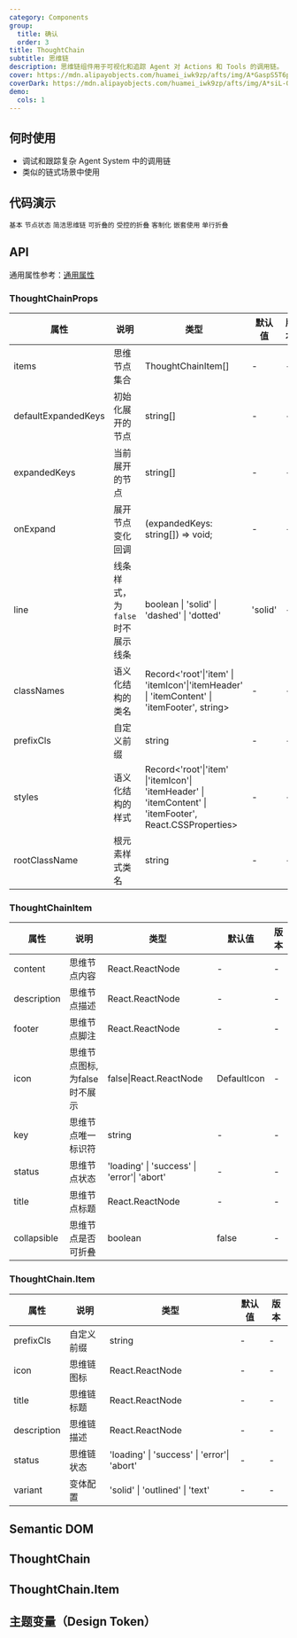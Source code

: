 ```yaml
---
category: Components
group:
  title: 确认
  order: 3
title: ThoughtChain
subtitle: 思维链
description: 思维链组件用于可视化和追踪 Agent 对 Actions 和 Tools 的调用链。
cover: https://mdn.alipayobjects.com/huamei_iwk9zp/afts/img/A*GaspS5T6proAAAAAAAAAAAAADgCCAQ/original
coverDark: https://mdn.alipayobjects.com/huamei_iwk9zp/afts/img/A*siL-Qpl794sAAAAAAAAAAAAADgCCAQ/original
demo:
  cols: 1
---
```


## 何时使用

- 调试和跟踪复杂 Agent System 中的调用链
- 类似的链式场景中使用

## 代码演示

<!-- prettier-ignore -->
<code src="./demo/basic.tsx" background="grey">基本</code>
<code src="./demo/status.tsx" background="grey">节点状态</code>
<code src="./demo/simple.tsx">简洁思维链</code>
<code src="./demo/collapsible.tsx" background="grey">可折叠的</code>
<code src="./demo/controlled-collapsible" background="grey">受控的折叠</code>
<code src="./demo/customization.tsx" background="grey">客制化</code>
<code src="./demo/nested.tsx" background="grey">嵌套使用</code>
<code src="./demo/single-row.tsx" background="grey">单行折叠</code>

## API

通用属性参考：[通用属性](/docs/react/common-props)

### ThoughtChainProps

| 属性 | 说明 | 类型 | 默认值 | 版本 |
| --- | --- | --- | --- | --- |
| items | 思维节点集合 | ThoughtChainItem[] | - | - |
| defaultExpandedKeys | 初始化展开的节点 | string[] | - | - |
| expandedKeys | 当前展开的节点 | string[] | - | - |
| onExpand | 展开节点变化回调 | (expandedKeys: string[]) => void; | - | - |
| line | 线条样式，为`false` 时不展示线条 | boolean \| 'solid' \| 'dashed' \| 'dotted‌' | 'solid' | - |
| classNames | 语义化结构的类名 | Record<'root'\|'item' \| 'itemIcon'\|'itemHeader' \| 'itemContent' \| 'itemFooter', string> | - | - |
| prefixCls | 自定义前缀 | string | - | - |
| styles | 语义化结构的样式 | Record<'root'\|'item' \|'itemIcon'\| 'itemHeader' \| 'itemContent' \| 'itemFooter', React.CSSProperties> | - | - |
| rootClassName | 根元素样式类名 | string | - | - |

### ThoughtChainItem

| 属性 | 说明 | 类型 | 默认值 | 版本 |
| --- | --- | --- | --- | --- |
| content | 思维节点内容 | React.ReactNode | - | - |
| description | 思维节点描述 | React.ReactNode | - | - |
| footer | 思维节点脚注 | React.ReactNode | - | - |
| icon | 思维节点图标,为false时不展示 | false\|React.ReactNode | DefaultIcon | - |
| key | 思维节点唯一标识符 | string | - | - |
| status | 思维节点状态 | 'loading' \| 'success' \| 'error'\| 'abort' | - | - |
| title | 思维节点标题 | React.ReactNode | - | - |
| collapsible | 思维节点是否可折叠 | boolean | false | - |

### ThoughtChain.Item

| 属性        | 说明       | 类型                                        | 默认值 | 版本 |
| ----------- | ---------- | ------------------------------------------- | ------ | ---- |
| prefixCls   | 自定义前缀 | string                                      | -      | -    |
| icon        | 思维链图标 | React.ReactNode                             | -      | -    |
| title       | 思维链标题 | React.ReactNode                             | -      | -    |
| description | 思维链描述 | React.ReactNode                             | -      | -    |
| status      | 思维链状态 | 'loading' \| 'success' \| 'error'\| 'abort' | -      | -    |
| variant     | 变体配置   | 'solid' \| 'outlined' \| 'text'             | -      | -    |

## Semantic DOM

## ThoughtChain

<code src="./demo/_semantic.tsx" simplify="true"></code>

## ThoughtChain.Item

<code src="./demo/_semantic-item.tsx" simplify="true"></code>

## 主题变量（Design Token）

<ComponentTokenTable component="ThoughtChain"></ComponentTokenTable>
